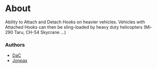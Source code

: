 # About

Ability to Attach and Detach Hooks on heavier vehicles. Vehicles with Attached Hooks can then be sling-loaded by heavy duty helicopters (Mi-290 Taru, CH-54 Skycrane ...)

### Authors

- [DaC](http://github.com/DavidCamre)
- [Jonpas](http://github.com/jonpas)
